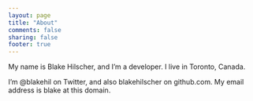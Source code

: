 ```yaml
---
layout: page
title: "About"
comments: false
sharing: false
footer: true
---
```


My name is Blake Hilscher, and I’m a developer. I live in Toronto, Canada.

I’m @blakehil on Twitter, and also blakehilscher on github.com. My email address is blake at this domain.

